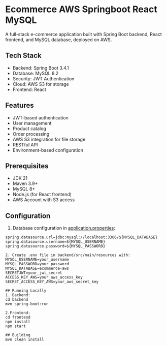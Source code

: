 # Ecommerce AWS Springboot React MySQL

A full-stack e-commerce application built with Spring Boot backend, React frontend, and MySQL database, deployed on AWS.

## Tech Stack

- Backend: Spring Boot 3.4.1
- Database: MySQL 8.2
- Security: JWT Authentication
- Cloud: AWS S3 for storage
- Frontend: React

## Features

- JWT-based authentication
- User management
- Product catalog
- Order processing
- AWS S3 integration for file storage
- RESTful API
- Environment-based configuration

## Prerequisites

- JDK 21
- Maven 3.9+
- MySQL 8+
- Node.js (for React frontend)
- AWS Account with S3 access

## Configuration

1. Database configuration in [application.properties](backend/src/main/resources/application.properties):
```properties
spring.datasource.url=jdbc:mysql://localhost:3306/${MYSQL_DATABASE}
spring.datasource.username=${MYSQL_USERNAME}
spring.datasource.password=${MYSQL_PASSWORD}

2. Create .env file in backend/src/main/resources with:
MYSQL_USERNAME=your_username
MYSQL_PASSWORD=your_password
MYSQL_DATABASE=ecommerce-aws
SECRETJWT=your_jwt_secret
ACCESS_KEY_AWS=your_aws_access_key
SECRET_ACCESS_KEY_AWS=your_aws_secret_key

## Running Locally
1. Backend:
cd backend
mvn spring-boot:run

2.Frontend:
cd frontend
npm install
npm start

## Building
mvn clean install

